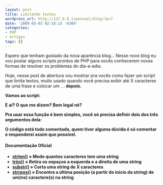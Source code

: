 ```yaml
---
layout: post
title: Limitando textos
wordpress_url: http://127.0.0.1/pessoal/blog/?p=7
date: '2009-03-03 02:18:15 -0300'
categories:
- PHP
- Artigos
tags: []
---
```

Espero que tenham gostado da nova aparência blog... Nesse novo blog eu vou postar alguns scripts prontos de PHP para vocês conhecerem novas formas de resolver os problemas do dia-a-adia.

Hoje, nesse post de abertura vou mostrar pra vocês como fazer um script que limita textos, muito usado quando você precisa exibir até X caracteres de uma frase e colocar um <span style="color: #ff6600;"><strong>...</span> depois.

Vamos ao script:

<div data-gist-id="5189beb43df6ab9615c3" data-gist-show-loading="false"></div>

E aí? O que me dizem? Bem legal né?

Pra usar essa função é bem simples, você só precisa definir dois dos três argumentos dela:

<div data-gist-id="68f3c83b4338aba3442e" data-gist-show-loading="false"></div>

O código está todo comentado, quem tiver alguma dúvida é só comentar e responderei assim que possível.

#### Documentação Oficial
* [strlen()](http://br.php.net/strlen) » Mede quantos caracteres tem uma string
* [trim()](http://br.php.net/trim) » Retira os espaços a esquerda e a direita de uma string
* [substr()](http://br.php.net/substr) » Corta uma string de X caracteres
* [strrpos()](http://br.php.net/strrpos) » Encontra a última posição (a partir do início da string) de um(ns) caractere(s) na string
